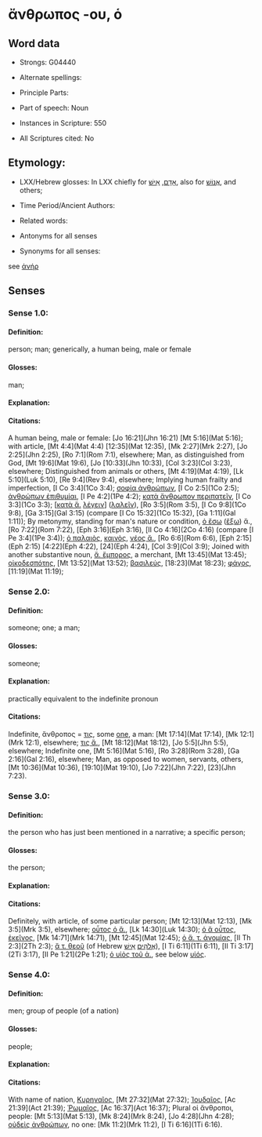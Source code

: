 # ἄνθρωπος -ου, ὁ

<!-- Status: S2=NeedsReview -->
<!-- Lexica used for edits:  BDAG, MM -->

## Word data

* Strongs: G04440

* Alternate spellings:


* Principle Parts: 


* Part of speech: Noun


* Instances in Scripture: 550

* All Scriptures cited: No

## Etymology: 


* LXX/Hebrew glosses:  In LXX chiefly for [אָדָם](//en-uhl/H0120), [אִישׁ](//en-uhl/H0376), also for [אֱנוֹשׁ](//en-uhl/H0582), and others;

* Time Period/Ancient Authors: 


* Related words: 

* Antonyms for all senses

* Synonyms for all senses: 

 see [ἀνήρ](../G00435/01.md)

## Senses 


### Sense  1.0: 

#### Definition: 

person; man; generically, a human being, male or female 

#### Glosses: 

man; 

#### Explanation: 


#### Citations: 

A human being, male or female: [Jo 16:21](Jhn 16:21) [Mt 5:16](Mat 5:16); with article, [Mt 4:4](Mat 4:4) [12:35](Mat 12:35), [Mk 2:27](Mrk 2:27), [Jo 2:25](Jhn 2:25), [Ro 7:1](Rom 7:1), elsewhere; 
Man, as distinguished from God, [Mt 19:6](Mat 19:6), [Jo [10:33](Jhn 10:33), [Col 3:23](Col 3:23), elsewhere; 
Distinguished from animals or others, [Mt 4:19](Mat 4:19), [Lk 5:10](Luk 5:10), [Re 9:4](Rev 9:4), elsewhere; 
Implying human frailty and imperfection, [I Co 3:4](1Co 3:4); [σοφία ἀνθρώπων](../G04678/01.md), [I Co 2:5](1Co 2:5); [ἀνθρώπων ἐπιθυμίαι](../G01939/01.md), [I Pe 4:2](1Pe 4:2); [κατὰ ἄνθρωπον περιπατεῖν](../G04043/01.md), [I Co 3:3](1Co 3:3); [[κατὰ ἄ.](../G02596/01.md) [λέγειν](../G03004/01.md)] ([λαλεῖν](../G02980/01.md)), [Ro 3:5](Rom 3:5), [I Co 9:8](1Co 9:8), [Ga 3:15](Gal 3:15) (compare [I Co 15:32](1Co 15:32), [Ga 1:11](Gal 1:11)); 
By metonymy, standing for man's nature or condition, [ὁ ἔσω](../G02080/01.md) ([ἔξω](../G01854/01.md)) ἄ., [Ro 7:22](Rom 7:22), [Eph 3:16](Eph 3:16), [II Co 4:16](2Co 4:16) (compare [I Pe 3:4](1Pe 3:4)); [ὁ παλαιὸς](../G03820/01.md), [καινὸς](.../G02537/01.md), [νέος ἄ.](../G03501/01.md), [Ro 6:6](Rom 6:6), [Eph 2:15](Eph 2:15) [4:22](Eph 4:22), [24](Eph 4:24), [Col 3:9](Col 3:9); 
Joined with another substantive noun, [ἄ. ἔμπορος](../G01713/01.md), a merchant, [Mt 13:45](Mat 13:45); [οἰκοδεσπότης](../G03617/01.md), [Mt 13:52](Mat 13:52); [βασιλεύς](../G00935/01.md), [18:23](Mat 18:23); [φάγος](../G05314/01.md), [11:19](Mat 11:19);

### Sense  2.0: 

#### Definition: 

someone; one; a man;

#### Glosses: 

someone;

#### Explanation: 

practically equivalent to the indefinite pronoun

#### Citations: 

Indefinite, ἄνθροπος = [τις](../G05100/01.md), some [one](../G05100/01.md), a man: [Mt 17:14](Mat 17:14), [Mk 12:1](Mrk 12:1), elsewhere; [τις ἄ.](../G05100/01.md), [Mt 18:12](Mat 18:12), [Jo 5:5](Jhn 5:5), elsewhere; 
Indefinite one, [Mt 5:16](Mat 5:16), [Ro 3:28](Rom 3:28), [Ga 2:16](Gal 2:16), elsewhere; 
Man, as opposed to women, servants, others, [Mt 10:36](Mat 10:36), [19:10](Mat 19:10), [Jo 7:22](Jhn 7:22), [23](Jhn 7:23).

### Sense  3.0: 

#### Definition: 

the person who has just been mentioned in a narrative; a specific person;

#### Glosses: 

the person;

#### Explanation: 

#### Citations: 

Definitely, with article, of some particular person; [Mt 12:13](Mat 12:13), [Mk 3:5](Mrk 3:5), elsewhere; 
[οὗτος ὁ ἄ.](../G03778/01.md), [Lk 14:30](Luk 14:30); [ὁ ἄ οὗτος](../G00846/01.md), [ἐκεῖνος](../G01565/01.md), [Mk 14:71](Mrk 14:71), [Mt 12:45](Mat 12:45); [ὁ ἄ. τ. ἀνομίας](../G00458/01.md), [II Th 2:3](2Th 2:3); [ἄ τ. θεοῦ](../G02316/01.md) (of Hebrew [אֱלֹהִים](//en-uhl/H0430) [אִישׁ](//en-uhl/H0376)), [I Ti 6:11](1Ti 6:11), [II Ti 3:17](2Ti 3:17), [II Pe 1:21](2Pe 1:21); [ὁ υἱὸς τοῦ ἀ.](../G05207/01.md), see below [υἱός](../G05207/01.md).

### Sense  4.0: 

#### Definition: 

men; group of people (of a nation)

#### Glosses:

people;

#### Explanation:

#### Citations: 

With name of nation, [Κυρηναῖος](../G02956/01.md), [Mt 27:32](Mat 27:32); [Ἰουδαῖος](../G02453/01.md), [Ac 21:39](Act 21:39); [Ῥωμαῖος](../G04514/01.md), [Ac 16:37](Act 16:37); 
Plural οἱ ἄνθροποι, people: [Mt 5:13](Mat 5:13), [Mk 8:24](Mrk 8:24), [Jo 4:28](Jhn 4:28); 
[οὐδεὶς ἀνθρώπων](../G03762/01.md), no one: [Mk 11:2](Mrk 11:2), [I Ti 6:16](1Ti 6:16).